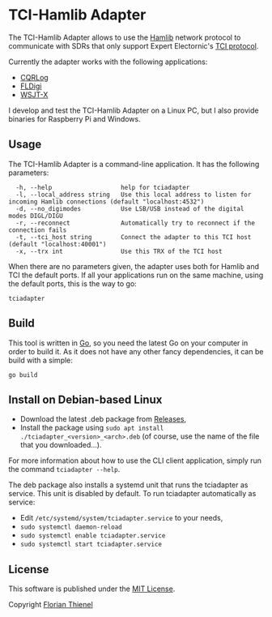 # TCI-Hamlib Adapter

The TCI-Hamlib Adapter allows to use the [Hamlib](https://github.com/Hamlib/Hamlib) network protocol to communicate with SDRs that only support Expert Electornic's [TCI protocol](https://github.com/maksimus1210/TCI).

Currently the adapter works with the following applications:

* [CQRLog](https://www.cqrlog.com/)
* [FLDigi](http://www.w1hkj.com/)
* [WSJT-X](https://www.physics.princeton.edu/pulsar/k1jt/wsjtx.html)

I develop and test the TCI-Hamlib Adapter on a Linux PC, but I also provide binaries for Raspberry Pi and Windows.

## Usage

The TCI-Hamlib Adapter is a command-line application. It has the following parameters:

```
  -h, --help                   help for tciadapter
  -l, --local_address string   Use this local address to listen for incoming Hamlib connections (default "localhost:4532")
  -d, --no_digimodes           Use LSB/USB instead of the digital modes DIGL/DIGU
  -r, --reconnect              Automatically try to reconnect if the connection fails
  -t, --tci_host string        Connect the adapter to this TCI host (default "localhost:40001")
  -x, --trx int                Use this TRX of the TCI host
```

When there are no parameters given, the adapter uses both for Hamlib and TCI the default ports. If all your applications run on the same machine, using the default ports, this is the way to go:

    tciadapter


## Build

This tool is written in [Go](https://golang.org), so you need the latest Go on your computer in order to build it. As it does not have any other fancy dependencies, it can be build with a simple:

```
go build
```

## Install on Debian-based Linux

* Download the latest .deb package from [Releases](https://github.com/ftl/tciadapter/releases/latest),
* Install the package using `sudo apt install ./tciadapter_<version>_<arch>.deb` (of course, use the name of the file that you downloaded...).

For more information about how to use the CLI client application, simply run the command `tciadapter --help`. 

The deb package also installs a systemd unit that runs the tciadapter as service. This unit is disabled by default. To run tciadapter automatically as service:

* Edit `/etc/systemd/system/tciadapter.service` to your needs,
* `sudo systemctl daemon-reload`
* `sudo systemctl enable tciadapter.service`
* `sudo systemctl start tciadapter.service`

## License
This software is published under the [MIT License](https://www.tldrlegal.com/l/mit).

Copyright [Florian Thienel](http://thecodingflow.com/)
